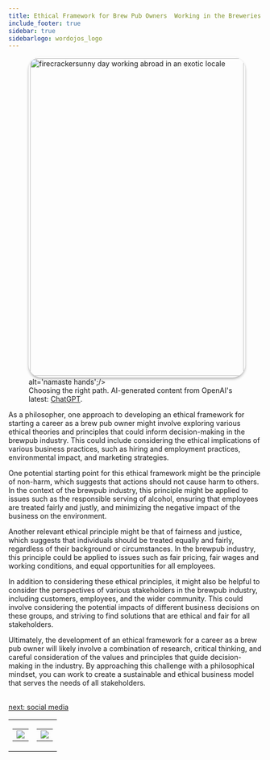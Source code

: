 ```yaml
---
title: Ethical Framework for Brew Pub Owners  Working in the Breweries & Hospitality  Industry
include_footer: true
sidebar: true
sidebarlogo: wordojos_logo
---
```

<figure>
    <img src='/uploads/ethical-framework.jpg' style="width: 100%;height: 630px;padding: 3px; box-shadow: 0 3px 5px rgba(0,0,0,.3);border-radius: 25px;overflow: hidden;border: none;" align="middle"; alt='firecrackersunny day working abroad in an exotic locale';/> alt='namaste hands';/>
    <figcaption>Choosing the right path.  AI-generated content from OpenAI's latest: <a href="https://openai.com/blog/chatgpt/" >ChatGPT</a>.</figcaption>
</figure>
<p>
As a philosopher, one approach to developing an ethical framework for starting a career as a brew pub owner might involve exploring various ethical theories and principles that could inform decision-making in the brewpub industry. This could include considering the ethical implications of various business practices, such as hiring and employment practices, environmental impact, and marketing strategies.

One potential starting point for this ethical framework might be the principle of non-harm, which suggests that actions should not cause harm to others. In the context of the brewpub industry, this principle might be applied to issues such as the responsible serving of alcohol, ensuring that employees are treated fairly and justly, and minimizing the negative impact of the business on the environment.

Another relevant ethical principle might be that of fairness and justice, which suggests that individuals should be treated equally and fairly, regardless of their background or circumstances. In the brewpub industry, this principle could be applied to issues such as fair pricing, fair wages and working conditions, and equal opportunities for all employees.

In addition to considering these ethical principles, it might also be helpful to consider the perspectives of various stakeholders in the brewpub industry, including customers, employees, and the wider community. This could involve considering the potential impacts of different business decisions on these groups, and striving to find solutions that are ethical and fair for all stakeholders.

Ultimately, the development of an ethical framework for a career as a brew pub owner will likely involve a combination of research, critical thinking, and careful consideration of the values and principles that guide decision-making in the industry. By approaching this challenge with a philosophical mindset, you can work to create a sustainable and ethical business model that serves the needs of all stakeholders.

<br>
<a href="https://workdojos.com/brewpub/social">next: social media</a>
</p>
<table border="0" cellpadding="0" cellspacing="0" width="600" id="templateColumns">
    <tr>
        <td align="center" valign="top" width="50%" class="templateColumnContainer">
            <table border="0" cellpadding="10" cellspacing="0" height="100%" width="100px">
                <tr>
                    <td class="leftColumnContent">
                      <a href="https://brewpub.workdojos.com">
                        <img src="/uploads/d.svg" class="columnImage" />
                    </td>
                </tr>
            </table>
        </td>
        <td align="center" valign="top" width="50%" class="templateColumnContainer">
            <table border="0" cellpadding="10" cellspacing="0" height="100%" width="100px">
                <tr>
                    <td class="rightColumnContent">
                      <a href="https://retailers.workdojos.com">
                        <img src="/uploads/randomdojo.svg" class="columnImage" />
                    </td>
            </table>
        </td>
    </tr>
</table>
